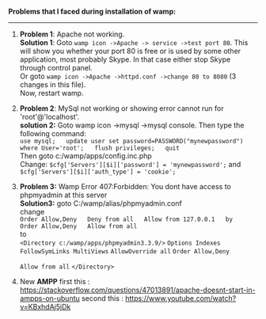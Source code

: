 **Problems that I faced during installation of wamp:**
***
1. **Problem  1**: Apache not working.  
**Solution 1**: Goto `wamp icon ->Apache -> service ->test port 80`. This will show you whether your port 80 is free or is used by some other application, most probably Skype. In that case either stop Skype through control panel.  
 Or goto `wamp icon ->Apache ->httpd.conf ->change 80 to 8080` (3 changes in this file).  
Now, restart wamp. 

2. **Problem 2**: MySql not working or showing error cannot run for 'root'@'localhost'.  
**solution 2:** Goto wamp icon ->mysql ->mysql console. Then type the following command:  
`use mysql;  
update user set password=PASSWORD("mynewpassword") where User='root';  
flush privileges;  
quit`  
Then goto c:/wamp/apps/config.inc.php  
Change:  `$cfg['Servers'][$i]['password'] = 'mynewpassword';` and `$cfg['Servers'][$i]['auth_type'] = 'cookie';`  
3. **Problem 3:** Wamp Error 407:Forbidden: You dont have access to phpmyadmin at this server  
**Solution3:** goto C:/wamp/alias/phpmyadmin.conf  
change  
`Order Allow,Deny  
Deny from all  
Allow from 127.0.0.1  
by  
Order Allow,Deny  
Allow from all `  
to  
`<Directory c:/wamp/apps/phpmyadmin3.3.9/>`
    `Options Indexes FollowSymLinks MultiViews`
   `AllowOverride all`
        `Order Allow,Deny`
	
	`Allow from all`
`</Directory>`


4. New **AMPP**
 first this : https://stackoverflow.com/questions/47013891/apache-doesnt-start-in-ampps-on-ubuntu
 second this : https://www.youtube.com/watch?v=KBxhdAj5jDk
   



         
